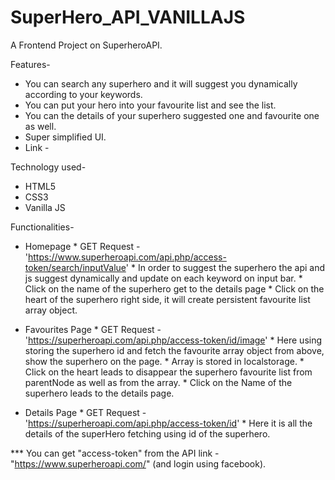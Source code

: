 # SuperHero_API_VANILLAJS
A Frontend Project on SuperheroAPI.

Features-
* You can search any superhero and it will suggest you dynamically according to your keywords.
* You can put your hero into your favourite list and see the list.
* You can the details of your superhero suggested one and favourite one as well.
* Super simplified UI.
* Link -

Technology used-
* HTML5
* CSS3
* Vanilla JS

Functionalities-
* Homepage * GET Request - 'https://www.superheroapi.com/api.php/access-token/search/inputValue'
           * In order to suggest the superhero the api and js suggest dynamically and update on each keyword on input bar.
           * Click on the name of the superhero get to the details page
           * Click on the heart of the superhero right side, it will create persistent favourite list array object.
           
* Favourites Page * GET Request - 'https://superheroapi.com/api.php/access-token/id/image'
                  * Here using storing the superhero id and fetch the favourite array object from above, show the superhero on the page.
                  * Array is stored in localstorage.
                  * Click on the heart leads to disappear the superhero favourite list from parentNode as well as from the array.
                  * Click on the Name of the superhero leads to the details page.
                  
* Details Page  * GET Request - 'https://superheroapi.com/api.php/access-token/id'
                * Here it is all the details of the superHero fetching using id of the superhero.
              
*** You can get "access-token" from the API link - "https://www.superheroapi.com/" (and login using facebook).
